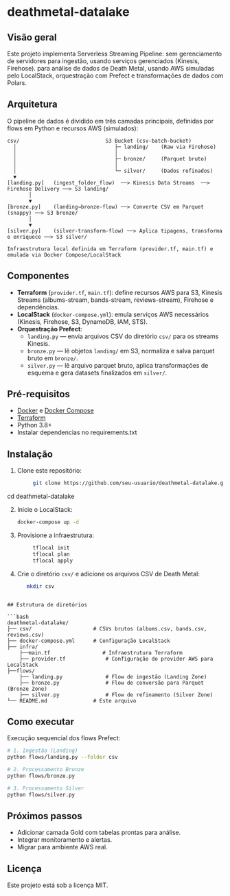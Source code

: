 # deathmetal-datalake

## Visão geral

Este projeto implementa Serverless Streaming Pipeline: sem gerenciamento de servidores para ingestão, usando serviços gerenciados (Kinesis, Firehose). para análise de dados de Death Metal, usando AWS simuladas pelo LocalStack, orquestração com Prefect e transformações de dados com Polars.

## Arquitetura

O pipeline de dados é dividido em três camadas principais, definidas por flows em Python e recursos AWS (simulados):

````text
csv/                            S3 Bucket (csv-batch-bucket)
  │                                ├─ landing/    (Raw via Firehose)
  │                                │
  │                                ├─ bronze/     (Parquet bruto)
  │                                │
  │                                └─ silver/     (Dados refinados)
  ▼
[landing.py]   (ingest_folder_flow)  ──> Kinesis Data Streams  ──> Firehose Delivery ──> S3 landing/ 
       │
       ▼
[bronze.py]    (landing→bronze-flow) ──> Converte CSV em Parquet (snappy) ──> S3 bronze/ 
       │
       ▼
[silver.py]    (silver-transform-flow) ──> Aplica tipagens, transforma e enriquece ──> S3 silver/ 

Infraestrutura local definida em Terraform (provider.tf, main.tf) e emulada via Docker Compose/LocalStack 
````
## Componentes

- **Terraform** (`provider.tf`, `main.tf`): define recursos AWS para S3, Kinesis Streams (albums-stream, bands-stream, reviews-stream), Firehose e dependências.
- **LocalStack** (`docker-compose.yml`): emula serviços AWS necessários (Kinesis, Firehose, S3, DynamoDB, IAM, STS).
- **Orquestração Prefect**:
  - `landing.py` — envia arquivos CSV do diretório `csv/` para os streams Kinesis.
  - `bronze.py` — lê objetos `landing/` em S3, normaliza e salva parquet bruto em `bronze/`.
  - `silver.py` — lê arquivo parquet bruto, aplica transformações de esquema e gera datasets finalizados em `silver/`.

## Pré-requisitos

- [Docker](https://www.docker.com/) e [Docker Compose](https://docs.docker.com/compose/)
- [Terraform](https://www.terraform.io/)
- Python 3.8+
- Instalar dependencias no requirements.txt

## Instalação

1. Clone este repositório:

   ```bash 
        git clone https://github.com/seu-usuario/deathmetal-datalake.git
   ```
cd deathmetal-datalake


2. Inicie o LocalStack:

   ```bash 
   docker-compose up -d

   ```


3. Provisione a infraestrutura:
   ```bash
        tflocal init
        tflocal plan
        tflocal apply 
   ```


4. Crie o diretório `csv/` e adicione os arquivos CSV de Death Metal:

   ```bash
      mkdir csv
   ```
   
````

## Estrutura de diretórios

```bash
deathmetal-datalake/
├── csv/                    # CSVs brutos (albums.csv, bands.csv, reviews.csv)
├── docker-compose.yml      # Configuração LocalStack 
├── infra/
    ├──main.tf                 # Infraestrutura Terraform
    ├── provider.tf             # Configuração do provider AWS para LocalStack
├──flows/
    ├── landing.py              # Flow de ingestão (Landing Zone) 
    ├── bronze.py               # Flow de conversão para Parquet (Bronze Zone)
    ├── silver.py               # Flow de refinamento (Silver Zone)
└── README.md               # Este arquivo
````

## Como executar

Execução sequencial dos flows Prefect:

```bash
# 1. Ingestão (Landing)
python flows/landing.py --folder csv

# 2. Processamento Bronze
python flows/bronze.py

# 3. Processamento Silver
python flows/silver.py
```

## Próximos passos

* Adicionar camada Gold com tabelas prontas para análise.
* Integrar monitoramento e alertas.
* Migrar para ambiente AWS real.

## Licença

Este projeto está sob a licença MIT.
